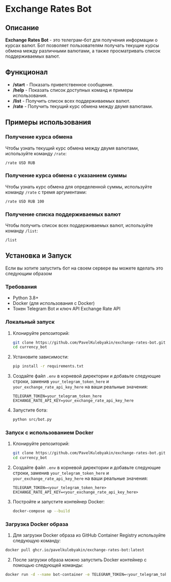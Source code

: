 # Exchange Rates Bot

## Описание

**Exchange Rates Bot** - это телеграм-бот для получения информации о курсах валют. Бот позволяет пользователям получать текущие курсы обмена между различными валютами, а также просматривать список поддерживаемых валют.

## Функционал

- **/start** - Показать приветственное сообщение.
- **/help** - Показать список доступных команд и примеры использования.
- **/list** - Получить список всех поддерживаемых валют.
- **/rate** - Получить текущий курс обмена между двумя валютами.

## Примеры использования

### Получение курса обмена

Чтобы узнать текущий курс обмена между двумя валютами, используйте команду `/rate`:

```plaintext
/rate USD RUB
```

### Получение курса обмена с указанием суммы

Чтобы узнать курс обмена для определенной суммы, используйте команду `/rate` с тремя аргументами:

```plaintext
/rate USD RUB 100
```

### Получение списка поддерживаемых валют

Чтобы получить список всех поддерживаемых валют, используйте команду `/list`:

```plaintext
/list
```

## Установка и Запуск

Если вы хотите запустить бот на своем сервере вы можете вделать это следующим образом

### Требования

- Python 3.8+
- Docker (для использования с Docker)
- Токен Telegram Bot и ключ API Exchange Rate API

### Локальный запуск

1. Клонируйте репозиторий:

    ```sh
    git clone https://github.com/PavelKulebyakin/exchange-rates-bot.git
    cd currency_bot
    ```

2. Установите зависимости:

    ```sh
    pip install -r requirements.txt
    ```

3. Создайте файл `.env` в корневой директории и добавьте следующие строки, заменив `your_telegram_token_here` и `your_exchange_rate_api_key_here` на ваши реальные значения:

    ```env
    TELEGRAM_TOKEN=your_telegram_token_here
    EXCHANGE_RATE_API_KEY=your_exchange_rate_api_key_here
    ```

4. Запустите бота:

    ```sh
    python src/bot.py
    ```

### Запуск с использованием Docker

1. Клонируйте репозиторий:

    ```sh
    git clone https://github.com/PavelKulebyakin/exchange-rates-bot.git
    cd currency_bot
    ```

2. Создайте файл `.env` в корневой директории и добавьте следующие строки, заменив `your_telegram_token_here` и `your_exchange_rate_api_key_here` на ваши реальные значения:

    ```env
    TELEGRAM_TOKEN=<your_telegram_token_here>
    EXCHANGE_RATE_API_KEY=<your_exchange_rate_api_key_here>
    ```

3. Постройте и запустите контейнер Docker:

    ```sh
    docker-compose up --build
    ```

### Загрузка Docker образа

1. Для загрузки Docker образа из GitHub Container Registry используйте следующую команду:

```sh
docker pull ghcr.io/pavelkulebyakin/exchange-rates-bot:latest
```

2. После загрузки образа можно запустить Docker контейнер с помощью следующей команды:

```sh
docker run -d --name bot-container -e TELEGRAM_TOKEN=<your_telegram_token_here> -e EXCHANGE_RATE_API_KEY=<your_exchange_rate_api_key_here> ghcr.io/pavelkulebyakin/exchange-rates-bot:latest
```